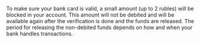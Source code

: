 To make sure your bank card is valid, a small amount (up to 2 rubles) will be blocked in your account. This amount will not be debited and will be available again after the verification is done and the funds are released. The period for releasing the non-debited funds depends on how and when your bank handles transactions.


